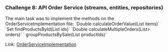 <h3>Challenge 8: API Order Service (streams, entities, repositories)</h3>
The main task was to implement the methods on the OrderServiceImplementation file:
`Double calculateOrderValue(List items)`
`Set findProductsById(List ids)`
`Double calculateMultipleOrders(List> orders)`
`<Map> groupProductsBySale(List productIds)`

Link: [OrderServiceImplementation](https://github.com/carolinegoulart/java-codenation-weekly-challenges/blob/master/challenge-08-API-order-service/main/service/OrderServiceImpl.java)
